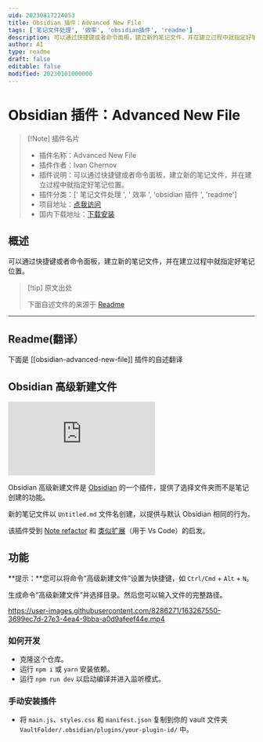 ```yaml
---
uid: 20230817224053
title: Obsidian 插件：Advanced New File
tags: ['笔记文件处理', '效率', 'obsidian插件', 'readme']
description: 可以通过快捷键或者命令面板，建立新的笔记文件，并在建立过程中就指定好笔记位置。
author: AI
type: readme
draft: false
editable: false
modified: 20230101000000
---
```


# Obsidian 插件：Advanced New File

> [!Note] 插件名片
> - 插件名称：Advanced New File
> - 插件作者：Ivan Chernov
> - 插件说明：可以通过快捷键或者命令面板，建立新的笔记文件，并在建立过程中就指定好笔记位置。
> - 插件分类：[' 笔记文件处理 ', ' 效率 ', 'obsidian 插件 ', 'readme']
> - 项目地址：[点我访问](https://github.com/vanadium23/obsidian-advanced-new-file)
> - 国内下载地址：[下载安装](https://pkmer.cn/products/plugin/pluginMarket/?obsidian-advanced-new-file)

## 概述

可以通过快捷键或者命令面板，建立新的笔记文件，并在建立过程中就指定好笔记位置。

> [!tip] 原文出处
>
>下面自述文件的来源于 [Readme](https://ghproxy.net/https://raw.githubusercontent.com/vanadium23/obsidian-advanced-new-file/master/README.md)

---

## Readme(翻译）

下面是 [[obsidian-advanced-new-file]] 插件的自述翻译

## Obsidian 高级新建文件

![Obsidian下载量](https://img.shields.io/badge/dynamic/json?logo=obsidian&color=%23483699&label=下载量&query=%24%5B%22obsidian-advanced-new-file%22%5D.downloads&url=https%3A%2F%2Fraw.githubusercontent.com%2Fobsidianmd%2Fobsidian-releases%2Fmaster%2Fcommunity-plugin-stats.json)

Obsidian 高级新建文件是 [Obsidian](https://obsidian.md/) 的一个插件，提供了选择文件夹而不是笔记创建的功能。

新的笔记文件以 `Untitled.md` 文件名创建，以提供与默认 Obsidian 相同的行为。

该插件受到 [Note refactor](https://github.com/lynchjames/note-refactor-obsidian) 和 [类似扩展](https://marketplace.visualstudio.com/items?itemName=dkundel.vscode-new-file)（用于 Vs Code）的启发。

## 功能

**提示：**您可以将命令“高级新建文件”设置为快捷键，如 `Ctrl/Cmd` + `Alt` + `N`。

生成命令“高级新建文件”并选择目录。然后您可以输入文件的完整路径。

<https://user-images.githubusercontent.com/8286271/163267550-3699ec7d-27e3-4ea4-9bba-a0d9afeef44e.mp4>

### 如何开发

- 克隆这个仓库。
- 运行 `npm i` 或 `yarn` 安装依赖。
- 运行 `npm run dev` 以启动编译并进入监听模式。

### 手动安装插件

- 将 `main.js`、`styles.css` 和 `manifest.json` 复制到你的 vault 文件夹 `VaultFolder/.obsidian/plugins/your-plugin-id/` 中。



